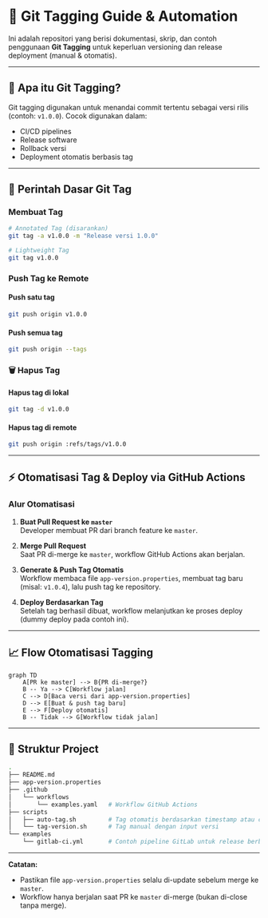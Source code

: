# 🔖 Git Tagging Guide & Automation

Ini adalah repositori yang berisi dokumentasi, skrip, dan contoh penggunaan **Git Tagging** untuk keperluan versioning dan release deployment (manual & otomatis).

---

## 📌 Apa itu Git Tagging?

Git tagging digunakan untuk menandai commit tertentu sebagai versi rilis (contoh: `v1.0.0`). Cocok digunakan dalam:
- CI/CD pipelines
- Release software
- Rollback versi
- Deployment otomatis berbasis tag

---

## 🚀 Perintah Dasar Git Tag

### Membuat Tag
```bash
# Annotated Tag (disarankan)
git tag -a v1.0.0 -m "Release versi 1.0.0"

# Lightweight Tag
git tag v1.0.0
```

### Push Tag ke Remote

#### Push satu tag
```sh
git push origin v1.0.0
```

#### Push semua tag
```sh
git push origin --tags
```

### 🗑️ Hapus Tag

#### Hapus tag di lokal
```sh
git tag -d v1.0.0
```

#### Hapus tag di remote
```sh
git push origin :refs/tags/v1.0.0
```

---

## ⚡️ Otomatisasi Tag & Deploy via GitHub Actions

### Alur Otomatisasi

1. **Buat Pull Request ke `master`**  
   Developer membuat PR dari branch feature ke `master`.

2. **Merge Pull Request**  
   Saat PR di-merge ke `master`, workflow GitHub Actions akan berjalan.

3. **Generate & Push Tag Otomatis**  
   Workflow membaca file `app-version.properties`, membuat tag baru (misal: `v1.0.4`), lalu push tag ke repository.

4. **Deploy Berdasarkan Tag**  
   Setelah tag berhasil dibuat, workflow melanjutkan ke proses deploy (dummy deploy pada contoh ini).

---

## 📈 Flow Otomatisasi Tagging

```mermaid
graph TD
    A[PR ke master] --> B{PR di-merge?}
    B -- Ya --> C[Workflow jalan]
    C --> D[Baca versi dari app-version.properties]
    D --> E[Buat & push tag baru]
    E --> F[Deploy otomatis]
    B -- Tidak --> G[Workflow tidak jalan]
```

---

## 📂 Struktur Project

```sh
.
├── README.md
├── app-version.properties
├── .github
│   └── workflows
│       └── examples.yaml   # Workflow GitHub Actions
├── scripts
│   ├── auto-tag.sh         # Tag otomatis berdasarkan timestamp atau commit hash
│   └── tag-version.sh      # Tag manual dengan input versi
└── examples
    └── gitlab-ci.yml       # Contoh pipeline GitLab untuk release berbasis tag
```

---

**Catatan:**  
- Pastikan file `app-version.properties` selalu di-update sebelum merge ke `master`.
- Workflow hanya berjalan saat PR ke `master` di-merge (bukan di-close tanpa merge).

  
